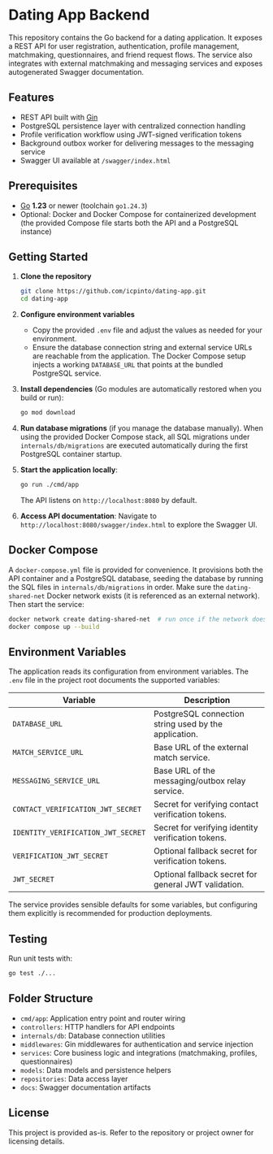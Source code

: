 # Dating App Backend

This repository contains the Go backend for a dating application. It exposes a REST API for
user registration, authentication, profile management, matchmaking, questionnaires, and
friend request flows. The service also integrates with external matchmaking and messaging
services and exposes autogenerated Swagger documentation.

## Features

- REST API built with [Gin](https://gin-gonic.com/)
- PostgreSQL persistence layer with centralized connection handling
- Profile verification workflow using JWT-signed verification tokens
- Background outbox worker for delivering messages to the messaging service
- Swagger UI available at `/swagger/index.html`

## Prerequisites

- [Go](https://go.dev/) **1.23** or newer (toolchain `go1.24.3`)
- Optional: Docker and Docker Compose for containerized development (the provided
  Compose file starts both the API and a PostgreSQL instance)

## Getting Started

1. **Clone the repository**
   ```bash
   git clone https://github.com/icpinto/dating-app.git
   cd dating-app
   ```

2. **Configure environment variables**
   - Copy the provided `.env` file and adjust the values as needed for your environment.
   - Ensure the database connection string and external service URLs are reachable from
     the application. The Docker Compose setup injects a working `DATABASE_URL`
     that points at the bundled PostgreSQL service.

3. **Install dependencies** (Go modules are automatically restored when you build or run):
   ```bash
   go mod download
   ```

4. **Run database migrations** (if you manage the database manually). When using the
   provided Docker Compose stack, all SQL migrations under `internals/db/migrations`
   are executed automatically during the first PostgreSQL container startup.

5. **Start the application locally**:
   ```bash
   go run ./cmd/app
   ```
   The API listens on `http://localhost:8080` by default.

6. **Access API documentation**:
   Navigate to `http://localhost:8080/swagger/index.html` to explore the Swagger UI.

## Docker Compose

A `docker-compose.yml` file is provided for convenience. It provisions both the API
container and a PostgreSQL database, seeding the database by running the SQL files in
`internals/db/migrations` in order. Make sure the `dating-shared-net` Docker network
exists (it is referenced as an external network). Then start the service:

```bash
docker network create dating-shared-net  # run once if the network does not yet exist
docker compose up --build
```

## Environment Variables

The application reads its configuration from environment variables. The `.env` file in the
project root documents the supported variables:

| Variable | Description |
| --- | --- |
| `DATABASE_URL` | PostgreSQL connection string used by the application. |
| `MATCH_SERVICE_URL` | Base URL of the external match service. |
| `MESSAGING_SERVICE_URL` | Base URL of the messaging/outbox relay service. |
| `CONTACT_VERIFICATION_JWT_SECRET` | Secret for verifying contact verification tokens. |
| `IDENTITY_VERIFICATION_JWT_SECRET` | Secret for verifying identity verification tokens. |
| `VERIFICATION_JWT_SECRET` | Optional fallback secret for verification tokens. |
| `JWT_SECRET` | Optional fallback secret for general JWT validation. |

The service provides sensible defaults for some variables, but configuring them explicitly
is recommended for production deployments.

## Testing

Run unit tests with:

```bash
go test ./...
```

## Folder Structure

- `cmd/app`: Application entry point and router wiring
- `controllers`: HTTP handlers for API endpoints
- `internals/db`: Database connection utilities
- `middlewares`: Gin middlewares for authentication and service injection
- `services`: Core business logic and integrations (matchmaking, profiles, questionnaires)
- `models`: Data models and persistence helpers
- `repositories`: Data access layer
- `docs`: Swagger documentation artifacts

## License

This project is provided as-is. Refer to the repository or project owner for licensing details.

